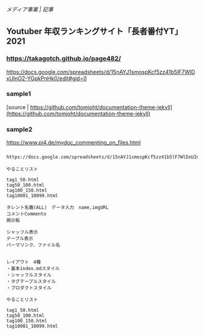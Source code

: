 ###### メディア事業 | 記事
## Youtuber 年収ランキングサイト「長者番付YT」　2021

### https://takagotch.github.io/page482/

https://docs.google.com/spreadsheets/d/15nAYJ1smospKcf5zz41b5lF7WlDxUInO2-YGpkPnHk0/edit#gid=0

### sample1
[source | https://github.com/tomjoht/documentation-theme-jekyll](https://github.com/tomjoht/documentation-theme-jekyll)

### sample2
https://www.pi4.de/mydoc_commenting_on_files.html

### 

```.txt
https://docs.google.com/spreadsheets/d/15nAYJ1smospKcf5zz41b5lF7WlDxUInO2-YGpkPnHk0/edit#gid=0


```



```
やることリスト

tag1_50.html
tag50_100.html
tag100_150.html
tag10001_10099.html

```





```
タレント名鑑(ALL)　データ入力　name,imgURL
コメントCommento
掲示板　

シャッフル表示
テーブル表示
パーマリンク、ファイル名

```

```
```

```
レイアウト　4種
・基本index.mdスタイル
・シャッフルスタイル
・タグテーブルスタイル
・プロダクトスタイル

```



```
やることリスト

tag1_50.html
tag50_100.html
tag100_150.html
tag10001_10099.html

```




